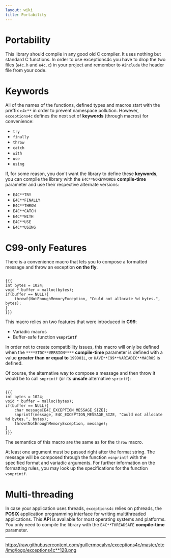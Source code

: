 ```yaml
---
layout: wiki
title: Portability
---
```


# Portability

This library should compile in any good old C compiler. It uses nothing but standard C functions. In order to use exceptions4c you have to drop the two files (`e4c.h` and `e4c.c`) in your project and remember to `#include` the header file from your code.

# Keywords

All of the names of the functions, defined types and macros start with the preffix `e4c**` in order to prevent namespace pollution. However, `exceptions4c` defines the next set of **keywords** (through macros) for convenience:

 - `try`
 - `finally`
 - `throw`
 - `catch`
 - `with`
 - `use`
 - `using`

If, for some reason, you don't want the library to define these **keywords**, you can compile the library with the `E4C**NOKEYWORDS` **compile-time** parameter and use their respective alternate versions:

 - `E4C**TRY`
 - `E4C**FINALLY`
 - `E4C**THROW`
 - `E4C**CATCH`
 - `E4C**WITH`
 - `E4C**USE`
 - `E4C**USING`

# C99-only Features

There is a convenience macro that lets you to compose a formatted message and throw an exception **on the fly**.

```

{{{
int bytes = 1024;
void * buffer = malloc(bytes);
if(buffer == NULL){
    throwf(NotEnoughMemoryException, "Could not allocate %d bytes.", bytes);
}
}}}

```

This macro relies on two features that were introduced in **C99**:

  - Variadic macros
  - Buffer-safe function **`vsnprintf`**

In order not to create compatibility issues, this macro will only be defined when the `****STDC**VERSION****` **compile-time** parameter is defined with a value **greater than or equal to** `199901L`, or `HAVE**C99**VARIADIC**MACROS` is defined.

Of course, the alternative way to compose a message and then throw it would be to call `snprintf` (or its **unsafe** alternative `sprintf`):

```

{{{
int bytes = 1024;
void * buffer = malloc(bytes);
if(buffer == NULL){
    char message[E4C_EXCEPTION_MESSAGE_SIZE];
    snprintf(message, E4C_EXCEPTION_MESSAGE_SIZE, "Could not allocate %d bytes.", bytes);
    throw(NotEnoughMemoryException, message);
}
}}}

```

The semantics of this macro are the same as for the `throw` macro.

At least one argument must be passed right after the format string. The message will be composed through the function `vsnprintf` with the specified format and variadic arguments. For further information on the formatting rules, you may look up the specifications for the function `vsnprintf`.

# Multi-threading

In case your application uses threads, `exceptions4c` relies on pthreads, the **POSIX** application programming interface for writing multithreaded applications. This **API** is available for most operating systems and platforms. You only need to compile the library with the `E4C**THREADSAFE` **compile-time** parameter.

----

<https://raw.githubusercontent.com/guillermocalvo/exceptions4c/master/etc/img/logo/exceptions4c**128.png>

